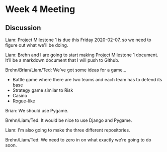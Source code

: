 # Week 4 Meeting

## Discussion

Liam: Project Milestone 1 is due this Friday 2020-02-07, so we need to figure out what we'll be doing.

Liam: Brehn and I are going to start making Project Milestone 1 document. It’ll be a markdown document that I will push to Github.

Brehn/Brian/Liam/Ted: We’ve got some ideas for a game...

* Battle game where there are two teams and each team has to defend its base
* Strategy game similar to Risk
* Casino
* Rogue-like

Brian: We should use Pygame.

Brehn/Liam/Ted: It would be nice to use Django and Pygame.

Liam: I'm also going to make the three different repositories.

Brehn/Liam/Ted: We need to zero in on what exactly we're going to do soon.